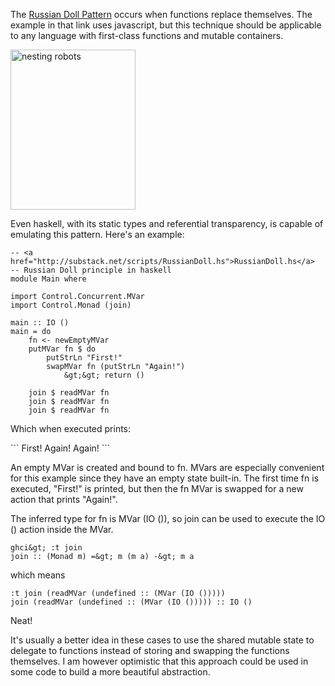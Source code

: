 The <a
href="http://javascriptweblog.wordpress.com/2010/04/27/the-russian-doll-principle-re-writing%C2%A0functions%C2%A0at%C2%A0runtime/">Russian
Doll Pattern</a> occurs when functions replace themselves.
The example in that link uses javascript, but this technique should be
applicable to any language with first-class functions and mutable containers.
</p>

<img
    src="/images/nesting-robots.png" alt="nesting robots"
    class="right-art"
    width="200" height="256"
/>

<p>
Even haskell, with its static types and referential transparency, is capable of
emulating this pattern. Here's an example:
</p>

```
-- <a href="http://substack.net/scripts/RussianDoll.hs">RussianDoll.hs</a>
-- Russian Doll principle in haskell
module Main where

import Control.Concurrent.MVar
import Control.Monad (join)

main :: IO ()
main = do
    fn <- newEmptyMVar
    putMVar fn $ do
        putStrLn "First!"
        swapMVar fn (putStrLn "Again!")
            &gt;&gt; return ()

    join $ readMVar fn
    join $ readMVar fn
    join $ readMVar fn
```

<p>
Which when executed prints:
</p>
```
First!
Again!
Again!
```

<p>
An empty MVar is created and bound to fn.
MVars are especially convenient for this example since they have an empty state
built-in.
The first time fn is executed, "First!" is printed, but then the fn MVar is
swapped for a new action that prints "Again!".
</p>

<p>
The inferred type for fn is MVar (IO ()), so join can be used to execute the
IO () action inside the MVar.
</p>

```
ghci&gt; :t join
join :: (Monad m) =&gt; m (m a) -&gt; m a
```

<p>which means</p>

```
:t join (readMVar (undefined :: (MVar (IO ()))))
join (readMVar (undefined :: (MVar (IO ())))) :: IO ()
```

<p>Neat!</p>

<p>
It's usually a better idea in these cases to use the shared mutable state to delegate to functions instead of storing and swapping the functions themselves.
I am however optimistic that this approach could be used in some code to build a more beautiful abstraction.
</p>
